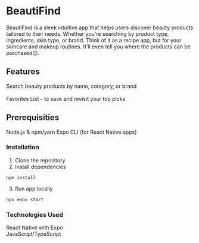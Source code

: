 # BeautiFind
BeautiFind is a sleek intuitive app that helps users discover beauty products tailored to their needs. Whether you're searching by product type, ingredients, skin type, or brand. 
Think of it as a recipe app, but for your skincare and makeup routines. It'll even tell you where the products can be purchased😉.

## Features

Search beauty products by name, category, or brand <br> <br>
Favorites List - to save and revisit your top picks

## Prerequisities
Node.js & npm/yarn
Expo CLI (for React Native apps)

### Installation
1. Clone the repository <br>
2. Install dependencies
```
npm install 
```
3. Run app locally 
```
npx expo start
```

### Technologies Used
React Native with Expo <br>
JavaScript/TypeScript
